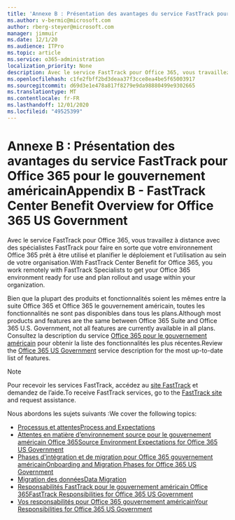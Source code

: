 ```yaml
---
title: 'Annexe B : Présentation des avantages du service FastTrack pour Office 365 pour le gouvernement américain'
ms.author: v-bermic@microsoft.com
author: rberg-steyer@microsoft.com
manager: jimmuir
ms.date: 12/1/20
ms.audience: ITPro
ms.topic: article
ms.service: o365-administration
localization_priority: None
description: Avec le service FastTrack pour Office 365, vous travaillez à distance avec des spécialistes FastTrack pour faire en sorte que votre environnement Office 365 prêt à être utilisé et planifier le déploiement et l’utilisation au sein de votre organisation.
ms.openlocfilehash: c1fe2fbff2bd3deaa37f3cce8ea4be5f65003917
ms.sourcegitcommit: d69d3e1e478a817f8279e9da98880499e9302665
ms.translationtype: MT
ms.contentlocale: fr-FR
ms.lasthandoff: 12/01/2020
ms.locfileid: "49525399"
---
```

# <a name="appendix-b---fasttrack-center-benefit-overview-for-office-365-us-government"></a><span data-ttu-id="131dc-103">Annexe B : Présentation des avantages du service FastTrack pour Office 365 pour le gouvernement américain</span><span class="sxs-lookup"><span data-stu-id="131dc-103">Appendix B - FastTrack Center Benefit Overview for Office 365 US Government</span></span>

<span data-ttu-id="131dc-104">Avec le service FastTrack pour Office 365, vous travaillez à distance avec des spécialistes FastTrack pour faire en sorte que votre environnement Office 365 prêt à être utilisé et planifier le déploiement et l’utilisation au sein de votre organisation.</span><span class="sxs-lookup"><span data-stu-id="131dc-104">With FastTrack Center Benefit for Office 365, you work remotely with FastTrack Specialists to get your Office 365 environment ready for use and plan rollout and usage within your organization.</span></span> 
  
<span data-ttu-id="131dc-105">Bien que la plupart des produits et fonctionnalités soient les mêmes entre la suite Office 365 et Office 365 le gouvernement américain, toutes les fonctionnalités ne sont pas disponibles dans tous les plans.</span><span class="sxs-lookup"><span data-stu-id="131dc-105">Although most products and features are the same between Office 365 Suite and Office 365 U.S. Government, not all features are currently available in all plans.</span></span> <span data-ttu-id="131dc-106">Consultez la description du service [Office 365 pour le gouvernement américain](https://aka.ms/aboutgovcloud) pour obtenir la liste des fonctionnalités les plus récentes.</span><span class="sxs-lookup"><span data-stu-id="131dc-106">Review the [Office 365 US Government](https://aka.ms/aboutgovcloud) service description for the most up-to-date list of features.</span></span>

> [!NOTE]
> <span data-ttu-id="131dc-107">Pour recevoir les services FastTrack, accédez au [site FastTrack](https://go.microsoft.com/fwlink/?linkid=780698) et demandez de l’aide.</span><span class="sxs-lookup"><span data-stu-id="131dc-107">To receive FastTrack services, go to the [FastTrack site](https://go.microsoft.com/fwlink/?linkid=780698) and request assistance.</span></span>  

<span data-ttu-id="131dc-108">Nous abordons les sujets suivants :</span><span class="sxs-lookup"><span data-stu-id="131dc-108">We cover the following topics:</span></span>
- [<span data-ttu-id="131dc-109">Processus et attentes</span><span class="sxs-lookup"><span data-stu-id="131dc-109">Process and Expectations</span></span>](process-and-expectations.md) 
- [<span data-ttu-id="131dc-110">Attentes en matière d’environnement source pour le gouvernement américain Office 365</span><span class="sxs-lookup"><span data-stu-id="131dc-110">Source Environment Expectations for Office 365 US Government</span></span>](US-Gov-appendix-source-environment-expectations.md)   
- [<span data-ttu-id="131dc-111">Phases d’intégration et de migration pour Office 365 gouvernement américain</span><span class="sxs-lookup"><span data-stu-id="131dc-111">Onboarding and Migration Phases for Office 365 US Government</span></span>](US-Gov-appendix-onboarding-and-migration.md)
- [<span data-ttu-id="131dc-112">Migration des données</span><span class="sxs-lookup"><span data-stu-id="131dc-112">Data Migration</span></span>](data-migration.md)    
- [<span data-ttu-id="131dc-113">Responsabilités FastTrack pour le gouvernement américain Office 365</span><span class="sxs-lookup"><span data-stu-id="131dc-113">FastTrack Responsibilities for Office 365 US Government</span></span>](US-Gov-appendix-fasttrack-responsibilities.md)   
- [<span data-ttu-id="131dc-114">Vos responsabilités pour Office 365 gouvernement américain</span><span class="sxs-lookup"><span data-stu-id="131dc-114">Your Responsibilities for Office 365 US Government</span></span>](US-Gov-appendix-your-responsibilities.md)    

